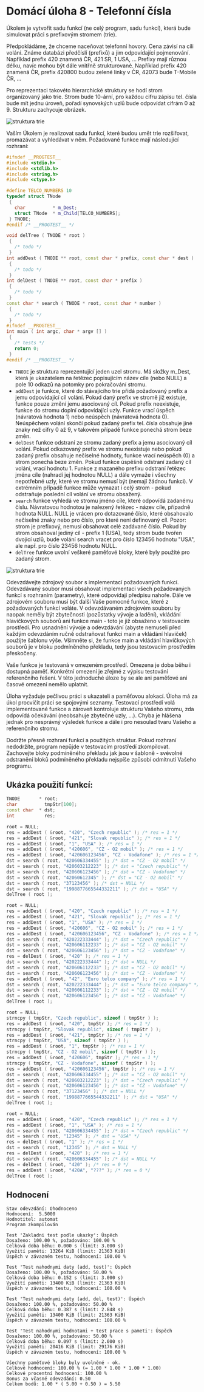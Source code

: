 # Domácí úloha 8 - Telefonní čísla 

Úkolem je vytvořit sadu funkcí (ne celý program, sadu funkcí), která bude simulovat práci s prefixovým stromem (trie).

Předpokládáme, že chceme naceňovat telefonní hovory. Cena závisí na cíli volání. Známe databázi předčíslí (prefixů) a jim odpovídající pojmenování. Například prefix 420 znamená ČR, 421 SR, 1 USA, ... Prefixy mají různou délku, navíc mohou být dále vnitřně strukturované. Například prefix 420 znamená ČR, prefix 420800 budou zelené linky v ČR, 42073 bude T-Mobile ČR, ...

Pro reprezentaci takovéto hierarchické struktury se hodí strom organizovaný jako trie. Strom bude 10-ární, pro každou cifru zápisu tel. čísla bude mít jednu úroveň, pořadí synovských uzlů bude odpovídat cifrám 0 až 9. Strukturu zachycuje obrázek.

![struktura trie](https://github.com/melkamar/bi-pa1/raw/master/homeworks/8/trie1.PNG "Struktura trie")

Vaším Úkolem je realizovat sadu funkcí, které budou umět trie rozšiřovat, promazávat a vyhledávat v něm. Požadované funkce mají následující rozhraní:

```c++
#ifndef __PROGTEST__
#include <stdio.h>
#include <stdlib.h>
#include <string.h>
#include <ctype.h>

#define TELCO_NUMBERS 10
typedef struct TNode
 {
   char          * m_Dest;
   struct TNode  * m_Child[TELCO_NUMBERS];
 } TNODE;
#endif /* __PROGTEST__ */

void delTree ( TNODE * root )
 {
   /* todo */
 }
int addDest ( TNODE ** root, const char * prefix, const char * dest )
 {
   /* todo */
 }
int delDest ( TNODE ** root, const char * prefix )
 {
   /* todo */
 }
const char * search ( TNODE * root, const char * number )
 {
   /* todo */
 }
#ifndef __PROGTEST__
int main ( int argc, char * argv [] )
 {
   /* tests */
   return 0;
 }
#endif /* __PROGTEST__ */
```

- ```TNODE```
je struktura reprezentující jeden uzel stromu. Má složky m_Dest, která je ukazatelem na řetězec popisujícím název cíle (nebo NULL) a pole 10 odkazů na potomky pro pokračování stromu.
- ```addDest```
je funkce, které do stávajícího trie přidá požadovaný prefix a jemu odpovídající cíl volání. Pokud daný prefix ve stromě již existuje, funkce pouze změní jemu asociovaný cíl. Pokud prefix neexistuje, funkce do stromu doplní odpovídající uzly. Funkce vrací úspěch (návratová hodnota 1) nebo neúspěch (návratová hodnota 0). Neúspěchem volání skončí pokud zadaný prefix tel. čísla obsahuje jiné znaky než cifry 0 až 9, v takovém případě funkce ponechá strom beze změn.
- ```delDest```
funkce odstraní ze stromu zadaný prefix a jemu asociovaný cíl volání. Pokud odkazovaný prefix ve stromu neexistuje nebo pokud zadaný prefix obsahuje nečíselné hodnoty, funkce vrací neúspěch (0) a strom ponechá beze změn. Pokud funkce úspěšně odstraní zadaný cíl volání, vrací hodnotu 1. Funkce z mazaného prefixu odstraní řetězec jména cíle (nahradí jej hodnotou NULL) a dále vymaže i všechny nepotřebné uzly, které ve stromu nemusí být (nemají žádnou funkci). V extrémním případě funkce může vymazat i celý strom - pokud odstraňuje poslední cíl volání ve stromu obsažený.
- ```search```
funkce vyhledá ve stromu jméno cíle, které odpovídá zadanému číslu. Návratovou hodnotou je nalezený řetězec - název cíle, případně hodnota NULL. NULL je vrácen pro dotazované číslo, které obsahovalo nečíselné znaky nebo pro číslo, pro které není definovaný cíl. Pozor: strom je prefixový, nemusí obsahovat celé zadávané číslo. Pokud by strom obsahoval jediný cíl - prefix 1 (USA), tedy strom bude tvořen dvojicí uzlů, bude volání search vracet pro číslo 123456 hodnotu "USA", ale např. pro číslo 23456 hodnotu NULL.
- ```delTree```
funkce uvolní veškeré paměťové bloky, které byly použité pro zadaný strom.

![struktura trie](https://github.com/melkamar/bi-pa1/raw/master/homeworks/8/trie2.PNG "Struktura trie")

Odevzdávejte zdrojový soubor s implementací požadovaných funkcí. Odevzdávaný soubor musí obsahovat implementaci všech požadovaných funkcí s rozhraním (parametry), které odpovídají předpisu nahoře. Dále ve zdrojovém souboru musí být další Vaše pomocné funkce, které z požadovaných funkcí voláte. V odevzdávaném zdrojovém souboru by naopak neměly být zbytečnosti (pozůstatky vývoje a ladění), vkládání hlavičkových souborů ani funkce main - toto je již obsaženo v testovacím prostředí. Pro usnadnění vývoje a odevzdávání (abyste nemuseli před každým odevzdáním ručně odstraňovat funkci main a vkládání hlaviček) použijte šablonu výše. Všimněte si, že funkce main a vkládání hlavičkových souborů je v bloku podmíněného překladu, tedy jsou testovacím prostředím přeskočeny.

Vaše funkce je testovaná v omezeném prostředí. Omezena je doba běhu i dostupná paměť. Konkrétní omezení je zřejmé z výpisu testování referenčního řešení. V této jednoduché úloze by se ale ani paměťové ani časové omezení nemělo uplatnit.

Úloha vyžaduje pečlivou práci s ukazateli a paměťovou alokací. Úloha má za úkol procvičit práci se spojovými seznamy. Testovací prostředí volá implementované funkce a zároveň kontroluje strukturu Vašeho stromu, zda odpovídá očekávání (neobsahuje zbytečné uzly, ...). Chyba je hlášena jednak pro nesprávný výsledek funkce a dále i pro nesoulad tvaru Vašeho a referenčního stromu.

Dodržte přesně rozhraní funkcí a použitých struktur. Pokud rozhraní nedodržíte, program nepůjde v testovacím prostředí zkompilovat. Zachovejte bloky podmíněného překladu jak jsou v šabloně - svévolné odstranění bloků podmíněného překladu nejspíše způsobí odmítnutí Vašeho programu.

## Ukázka použití funkcí:

```c++
TNODE       * root;
char          tmpStr[100];
const char  * dst;
int           res;

root = NULL;
res = addDest ( &root, "420", "Czech republic" ); /* res = 1 */
res = addDest ( &root, "421", "Slovak republic" ); /* res = 1 */
res = addDest ( &root, "1", "USA" ); /* res = 1 */
res = addDest ( &root, "420606", "CZ - O2 mobil" ); /* res = 1 */
res = addDest ( &root, "420606123456", "CZ - Vodafone" ); /* res = 1 */
dst = search ( root, "420606334455" ); /* dst = "CZ - O2 mobil" */
dst = search ( root, "420603212223" ); /* dst = "Czech republic" */
dst = search ( root, "420606123456" ); /* dst = "CZ - Vodafone" */
dst = search ( root, "42060612345" ); /* dst = "CZ - O2 mobil" */
dst = search ( root, "37123456" ); /* dst = NULL */
dst = search ( root, "1998877665544332211" ); /* dst = "USA" */
delTree ( root );

root = NULL;
res = addDest ( &root, "420", "Czech republic" ); /* res = 1 */
res = addDest ( &root, "421", "Slovak republic" ); /* res = 1 */
res = addDest ( &root, "1", "USA" ); /* res = 1 */
res = addDest ( &root, "420606", "CZ - O2 mobil" ); /* res = 1 */
res = addDest ( &root, "420606123456", "CZ - Vodafone" ); /* res = 1 */
dst = search ( root, "420222333444" ); /* dst = "Czech republic" */
dst = search ( root, "420606112233" ); /* dst = "CZ - O2 mobil" */
dst = search ( root, "420606123456" ); /* dst = "CZ - Vodafone" */
res = delDest ( &root, "420" ); /* res = 1 */
dst = search ( root, "420222333444" ); /* dst = NULL */
dst = search ( root, "420606112233" ); /* dst = "CZ - O2 mobil" */
dst = search ( root, "420606123456" ); /* dst = "CZ - Vodafone" */
res = addDest ( &root, "42", "Euro telco company" ); /* res = 1 */
dst = search ( root, "420222333444" ); /* dst = "Euro telco company" */
dst = search ( root, "420606112233" ); /* dst = "CZ - O2 mobil" */
dst = search ( root, "420606123456" ); /* dst = "CZ - Vodafone" */
delTree ( root );

root = NULL;
strncpy ( tmpStr, "Czech republic", sizeof ( tmpStr ) );
res = addDest ( &root, "420", tmpStr ); /* res = 1 */
strncpy ( tmpStr, "Slovak republic", sizeof ( tmpStr ) );
res = addDest ( &root, "421", tmpStr ); /* res = 1 */
strncpy ( tmpStr, "USA", sizeof ( tmpStr ) );
res = addDest ( &root, "1", tmpStr ); /* res = 1 */
strncpy ( tmpStr, "CZ - O2 mobil", sizeof ( tmpStr ) );
res = addDest ( &root, "420606", tmpStr ); /* res = 1 */
strncpy ( tmpStr, "CZ - Vodafone", sizeof ( tmpStr ) );
res = addDest ( &root, "420606123456", tmpStr ); /* res = 1 */
dst = search ( root, "420606334455" ); /* dst = "CZ - O2 mobil" */
dst = search ( root, "420603212223" ); /* dst = "Czech republic" */
dst = search ( root, "420606123456" ); /* dst = "CZ - Vodafone" */
dst = search ( root, "37123456" ); /* dst = NULL */
dst = search ( root, "1998877665544332211" ); /* dst = "USA" */
delTree ( root );

root = NULL;
res = addDest ( &root, "420", "Czech republic" ); /* res = 1 */
res = addDest ( &root, "1", "USA" ); /* res = 1 */
dst = search ( root, "420606334455" ); /* dst = "Czech republic" */
dst = search ( root, "12345" ); /* dst = "USA" */
res = delDest ( &root, "1" ); /* res = 1 */
dst = search ( root, "12345" ); /* dst = NULL */
res = delDest ( &root, "420" ); /* res = 1 */
dst = search ( root, "420606334455" ); /* dst = NULL */
res = delDest ( &root, "420" ); /* res = 0 */
res = addDest ( &root, "420A", "???" ); /* res = 0 */
delTree ( root );
```

## Hodnocení

```
Stav odevzdání:	Ohodnoceno
Hodnocení:	5.5000
Hodnotitel: automat
Program zkompilován

Test 'Zakladni test podle ukazky': Úspěch
Dosaženo: 100.00 %, požadováno: 100.00 %
Celková doba běhu: 0.000 s (limit: 3.000 s)
Využití paměti: 13264 KiB (limit: 21363 KiB)
Úspěch v závazném testu, hodnocení: 100.00 %

Test 'Test nahodnymi daty (add, test)': Úspěch
Dosaženo: 100.00 %, požadováno: 50.00 %
Celková doba běhu: 0.152 s (limit: 3.000 s)
Využití paměti: 13400 KiB (limit: 21363 KiB)
Úspěch v závazném testu, hodnocení: 100.00 %

Test 'Test nahodnymi daty (add, del, test)': Úspěch
Dosaženo: 100.00 %, požadováno: 50.00 %
Celková doba běhu: 0.387 s (limit: 2.848 s)
Využití paměti: 13400 KiB (limit: 21363 KiB)
Úspěch v závazném testu, hodnocení: 100.00 %

Test 'Test nahodnymi hodnotami + test prace s pameti': Úspěch
Dosaženo: 100.00 %, požadováno: 50.00 %
Celková doba běhu: 0.097 s (limit: 2.000 s)
Využití paměti: 20416 KiB (limit: 29176 KiB)
Úspěch v závazném testu, hodnocení: 100.00 %

Všechny paměťové bloky byly uvolněné - ok.
Celkové hodnocení: 100.00 % (= 1.00 * 1.00 * 1.00 * 1.00)
Celkové procentní hodnocení: 100.00 %
Bonus za včasné odevzdání: 0.50
Celkem bodů: 1.00 * ( 5.00 + 0.50 ) = 5.50

```